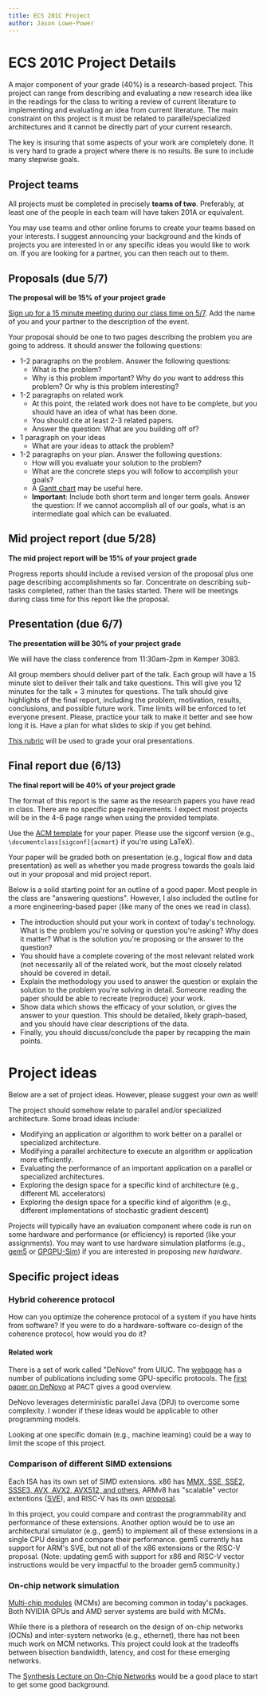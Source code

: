 ```yaml
---
title: ECS 201C Project
author: Jason Lowe-Power
---
```


# ECS 201C Project Details

A major component of your grade (40%) is a research-based project.
This project can range from describing and evaluating a new research idea like in the readings for the class to writing a review of current literature to implementing and evaluating an idea from current literature.
The main constraint on this project is it must be related to parallel/specialized architectures and it cannot be directly part of your current research.

The key is insuring that some aspects of your work are completely done.
It is very hard to grade a project where there is no results.
Be sure to include many stepwise goals.

## Project teams

All projects must be completed in precisely **teams of two**.
Preferably, at least one of the people in each team will have taken 201A or equivalent.

You may use teams and other online forums to create your teams based on your interests.
I suggest announcing your background and the kinds of projects you are interested in or any specific ideas you would like to work on.
If you are looking for a partner, you can then reach out to them.

## Proposals (due 5/7)

**The proposal will be 15% of your project grade**

[Sign up for a 15 minute meeting during our class time on 5/7](https://calendar.google.com/calendar/selfsched?sstoken=UU4yT1lsZUw4aElqfGRlZmF1bHR8YjIyNWNiNmQyZmE4MDY2MWU2OWNjOWE0NTE2MTdiZWI).
Add the name of you and your partner to the description of the event.

Your proposal should be one to two pages describing the problem you are going to address.
It should answer the following questions:

- 1-2 paragraphs on the problem. Answer the following questions:
  - What is the problem?
  - Why is this problem important? Why do *you* want to address this problem? Or why is this problem interesting?
- 1-2 paragraphs on related work
  - At this point, the related work does not have to be complete, but you should have an idea of what has been done.
  - You should cite at least 2-3 related papers.
  - Answer the question: What are you building off of?
- 1 paragraph on your ideas
  - What are your ideas to attack the problem?
- 1-2 paragraphs on your plan. Answer the following questions:
  - How will you evaluate your solution to the problem?
  - What are the concrete steps you will follow to accomplish your goals?
  - A [Gantt chart](https://en.wikipedia.org/wiki/Gantt_chart) may be useful here.
  - **Important**: Include both short term and longer term goals. Answer the question: If we cannot accomplish all of our goals, what is an intermediate goal which can be evaluated.

## Mid project report (due 5/28)

**The mid project report will be 15% of your project grade**

Progress reports should include a revised version of the proposal plus one page describing accomplishments so far.
Concentrate on describing sub-tasks completed, rather than the tasks started.
There will be meetings during class time for this report like the proposal.

## Presentation (due 6/7)

**The presentation will be 30% of your project grade**

We will have the class conference from 11:30am-2pm in Kemper 3083.

All group members should deliver part of the talk.
Each group will have a 15 minute slot to deliver their talk and take questions.
This will give you 12 minutes for the talk + 3 minutes for questions.
The talk should give highlights of the final report, including the problem, motivation, results, conclusions, and possible future work. Time limits will be enforced to let everyone present.
Please, practice your talk to make it better and see how long it is.
Have a plan for what slides to skip if you get behind.

[This rubric](rubric.pdf) will be used to grade your oral presentations.

## Final report due (6/13)

**The final report will be 40% of your project grade**

The format of this report is the same as the research papers you have read in class.
There are no specific page requirements.
I expect most projects will be in the 4-6 page range when using the provided template.

Use the [ACM template](https://www.acm.org/publications/proceedings-template) for your paper. 
Please use the sigconf version (e.g., `\documentclass[sigconf]{acmart}` if you're using LaTeX).

Your paper will be graded both on presentation (e.g., logical flow and data presentation) as well as whether you made progress towards the goals laid out in your proposal and mid project report.

Below is a solid starting point for an outline of a good paper. 
Most people in the class are "answering questions". 
However, I also included the outline for a more engineering-based paper (like many of the ones we read in class).

- The introduction should put your work in context of today's technology. What is the problem you're solving or question you're asking? Why does it matter? What is the solution you're proposing or the answer to the question?
- You should have a complete covering of the most relevant related work (not necessarily all of the related work, but the most closely related should be covered in detail.
- Explain the methodology you used to answer the question or explain the solution to the problem you're solving in detail. Someone reading the paper should be able to recreate (reproduce) your work.
- Show data which shows the efficacy of your solution, or gives the answer to your question. This should be detailed, likely graph-based, and you should have clear descriptions of the data.
- Finally, you should discuss/conclude the paper by recapping the main points.

# Project ideas

Below are a set of project ideas.
However, please suggest your own as well!

The project should somehow relate to parallel and/or specialized architecture.
Some broad ideas include:

- Modifying an application or algorithm to work better on a parallel or specialized architecture.
- Modifying a parallel architecture to execute an algorithm or application more efficiently.
- Evaluating the performance of an important application on a parallel or specialized architectures.
- Exploring the design space for a specific kind of architecture (e.g., different ML accelerators)
- Exploring the design space for a specific kind of algorithm (e.g., different implementations of stochastic gradient descent)

Projects will typically have an evaluation component where code is run on some hardware and performance (or efficiency) is reported (like your assignments).
You may want to use hardware simulation platforms (e.g., [gem5](http://gem5.org/) or [GPGPU-Sim](http://www.gpgpu-sim.org/)) if you are interested in proposing *new hardware*.

## Specific project ideas

### Hybrid coherence protocol

How can you optimize the coherence protocol of a system if you have hints from software?
If you were to do a hardware-software co-design of the coherence protocol, how would you do it?

#### Related work

There is a set of work called "DeNovo" from UIUC.
The [webpage](http://rsim.cs.illinois.edu/denovo/pubs.html) has a number of publications including some GPU-specific protocols.
The [first paper on DeNovo](http://rsim.cs.illinois.edu/denovo/Pubs/11-pact-denovo.pdf) at PACT gives a good overview.

DeNovo leverages deterministic parallel Java (DPJ) to overcome some complexity.
I wonder if these ideas would be applicable to other programming models.

Looking at one specific domain (e.g., machine learning) could be a way to limit the scope of this project.

### Comparison of different SIMD extensions

Each ISA has its own set of SIMD extensions.
x86 has [MMX, SSE, SSE2, SSSE3, AVX, AVX2, AVX512, and others](https://en.wikipedia.org/wiki/Streaming_SIMD_Extensions),
ARMv8 has "scalable" vector extentions ([SVE](https://community.arm.com/developer/tools-software/hpc/b/hpc-blog/posts/technology-update-the-scalable-vector-extension-sve-for-the-armv8-a-architecture)),
and RISC-V has its own [proposal](https://riscv.github.io/documents/riscv-v-spec/riscv-v-spec.pdf).

In this project, you could compare and contrast the programmability and performance of these extensions.
Another option would be to use an architectural simulator (e.g., gem5) to implement all of these extensions in a single CPU design and compare their performance.
gem5 currently has support for ARM's SVE, but not all of the x86 extensions or the RISC-V proposal.
(Note: updating gem5 with support for x86 and RISC-V vector instructions would be very impactful to the broader gem5 community.)

### On-chip network simulation

[Multi-chip modules](https://en.wikipedia.org/wiki/Multi-chip_module) (MCMs) are becoming common in today's packages.
Both NVIDIA GPUs and AMD server systems are build with MCMs.

While there is a plethora of research on the design of on-chip networks (OCNs) and inter-system networks (e.g., ethernet), there has not been much work on MCM networks.
This project could look at the tradeoffs between bisection bandwidth, latency, and cost for these emerging networks.

The [Synthesis Lecture on On-Chip Networks](https://www.morganclaypool.com/doi/abs/10.2200/S00772ED1V01Y201704CAC040) would be a good place to start to get some good background.
